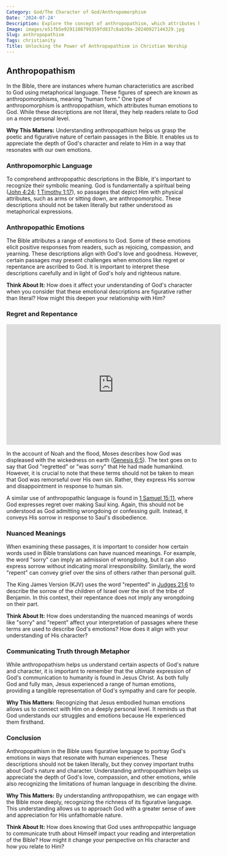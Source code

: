 ```yaml
---
Category: God/The Character of God/Anthropomorphism
Date: '2024-07-24'
Description: Explore the concept of anthropopathism, which attributes human emotions and characteristics to deities or natural phenomena. Uncover its significance in various cultures and religious practices.
Image: images/e51fb5e9291108799359fd837c8ab39a-20240927144329.jpg
Slug: anthropopathism
Tags: christianity
Title: Unlocking the Power of Anthropopathism in Christian Worship
---
```


## Anthropopathism

In the Bible, there are instances where human characteristics are ascribed to God using metaphorical language. These figures of speech are known as anthropomorphisms, meaning "human form." One type of anthropomorphism is anthropopathism, which attributes human emotions to God. While these descriptions are not literal, they help readers relate to God on a more personal level.

**Why This Matters:** Understanding anthropopathism helps us grasp the poetic and figurative nature of certain passages in the Bible. It enables us to appreciate the depth of God's character and relate to Him in a way that resonates with our own emotions.

### Anthropomorphic Language

To comprehend anthropopathic descriptions in the Bible, it's important to recognize their symbolic meaning. God is fundamentally a spiritual being ([John 4:24](https://www.bibleref.com/John/4/John-4-24.html); [1 Timothy 1:17](https://www.bibleref.com/1-Timothy/1/1-Timothy-1-17.html)), so passages that depict Him with physical attributes, such as arms or sitting down, are anthropomorphic. These descriptions should not be taken literally but rather understood as metaphorical expressions.

### Anthropopathic Emotions

The Bible attributes a range of emotions to God. Some of these emotions elicit positive responses from readers, such as rejoicing, compassion, and yearning. These descriptions align with God's love and goodness. However, certain passages may present challenges when emotions like regret or repentance are ascribed to God. It is important to interpret these descriptions carefully and in light of God's holy and righteous nature.

**Think About It:** How does it affect your understanding of God's character when you consider that these emotional descriptions are figurative rather than literal? How might this deepen your relationship with Him?

### Regret and Repentance


<iframe width="560" height="315" src="https://www.youtube.com/embed/x0ISjlQrfKc" frameborder="0" allow="autoplay; encrypted-media" allowfullscreen></iframe>


In the account of Noah and the flood, Moses describes how God was displeased with the wickedness on earth ([Genesis 6:5](https://www.bibleref.com/Genesis/6/Genesis-6-5.html)). The text goes on to say that God "regretted" or "was sorry" that He had made humankind. However, it is crucial to note that these terms should not be taken to mean that God was remorseful over His own sin. Rather, they express His sorrow and disappointment in response to human sin.

A similar use of anthropopathic language is found in [1 Samuel 15:11](https://www.bibleref.com/1-Samuel/15/1-Samuel-15-11.html), where God expresses regret over making Saul king. Again, this should not be understood as God admitting wrongdoing or confessing guilt. Instead, it conveys His sorrow in response to Saul's disobedience.

### Nuanced Meanings

When examining these passages, it is important to consider how certain words used in Bible translations can have nuanced meanings. For example, the word "sorry" can imply an admission of wrongdoing, but it can also express sorrow without indicating moral irresponsibility. Similarly, the word "repent" can convey grief over the sins of others rather than personal guilt.

The King James Version (KJV) uses the word "repented" in [Judges 21:6](https://www.bibleref.com/Judges/21/Judges-21-6.html) to describe the sorrow of the children of Israel over the sin of the tribe of Benjamin. In this context, their repentance does not imply any wrongdoing on their part.

**Think About It:** How does understanding the nuanced meanings of words like "sorry" and "repent" affect your interpretation of passages where these terms are used to describe God's emotions? How does it align with your understanding of His character?

### Communicating Truth through Metaphor

While anthropopathism helps us understand certain aspects of God's nature and character, it is important to remember that the ultimate expression of God's communication to humanity is found in Jesus Christ. As both fully God and fully man, Jesus experienced a range of human emotions, providing a tangible representation of God's sympathy and care for people.

**Why This Matters:** Recognizing that Jesus embodied human emotions allows us to connect with Him on a deeply personal level. It reminds us that God understands our struggles and emotions because He experienced them firsthand.

### Conclusion

Anthropopathism in the Bible uses figurative language to portray God's emotions in ways that resonate with human experiences. These descriptions should not be taken literally, but they convey important truths about God's nature and character. Understanding anthropopathism helps us appreciate the depth of God's love, compassion, and other emotions, while also recognizing the limitations of human language in describing the divine.

**Why This Matters:** By understanding anthropopathism, we can engage with the Bible more deeply, recognizing the richness of its figurative language. This understanding allows us to approach God with a greater sense of awe and appreciation for His unfathomable nature.

**Think About It:** How does knowing that God uses anthropopathic language to communicate truth about Himself impact your reading and interpretation of the Bible? How might it change your perspective on His character and how you relate to Him?
